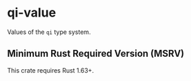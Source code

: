 # qi-value

Values of the `qi` type system.

## Minimum Rust Required Version (MSRV)

This crate requires Rust 1.63+.

